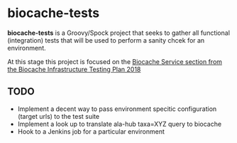 # biocache-tests  

**biocache-tests** is a Groovy/Spock project that seeks to gather all functional (integration) tests that will be used to perform a sanity chcek for an environment.

At this stage this project is focused on the [Biocache Service section from the Biocache Infrastructure Testing Plan 2018](https://wiki.ala.org.au/wiki/Biocache-Infrastructure-Testing-Plan-2018)

## TODO
* Implement a decent way to pass environment specitic configuration (target urls) to the test suite
* Implement a look up to translate ala-hub taxa=XYZ query to biocache 
* Hook to a Jenkins job for a particular environment

